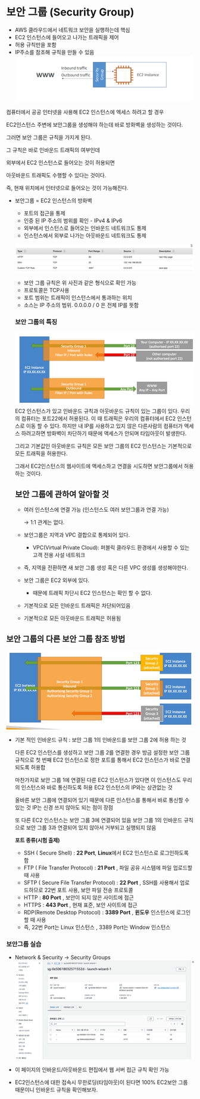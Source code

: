 # 보안 그룹 (Security Group)

- AWS 클라우드에서 네트워크 보안을 실행하는데 핵심
- EC2 인스턴스에 들어오고 나가는 트래픽을 제어
- 허용 규칙만을 포함
- IP주소를 참조해 규칙을 만들 수 있음
![image1.png](SecurityGroup%2Fimage1.png)

컴퓨터에서 공공 인터넷을 사용해 EC2 인스턴스에 엑세스 하려고 할 경우

EC2인스턴스 주변에 보안그룹을 생성해야 하는데 바로 방화벽을 생성하는 것이다.

그러면 보안 그룹은 규칙을 가지게 된다.

그 규칙은 바로 인바운드 트래픽의 여부인데

외부에서 EC2 인스턴스로 들어오는 것이 허용되면

아웃바운드 트래픽도 수행할 수 있다는 것이다.

즉, 현재 위치에서 인터넷으로 들어오는 것이 가능해진다.

- 보안그룹 = EC2 인스턴스의 방화벽
    - 포트의 접근을 통제
    - 인증 된 IP 주소의 범위를 확인 - IPv4 & IPv6
    - 외부에서 인스턴스로 들어오는 인바운드 네트워크도 통제
    - 인스턴스에서 외부로 나가는 아웃바운드 네트워크도 통제
        
  ![image2.png](SecurityGroup%2Fimage2.png)
        
    - 보안 그룹 규칙은 위 사진과 같은 형식으로 확인 가능
    - 프로토콜은 TCP사용
    - 포트 범위는 트래픽이 인스턴스에서 통과하는 위치
    - 소스는 IP 주소의 범위. 0.0.0.0 / 0 은 전체 IP를 뜻함
    
    ### 보안 그룹의 특징
    
    ![image3.png](SecurityGroup%2Fimage3.png)
    EC2 인스턴스가 있고 인바운드 규칙과 아웃바운드 규칙이 있는 그룹이 있다. 우리의 컴퓨터는 포트22에서 허용된다. 이 때 트래픽은 우리의 컴퓨터에서 EC2 인스턴스로 이동 할 수 있다. 하지만 내 IP를 사용하고 있지 않은 다른사람의 컴퓨터가 액세스 하려고하면 방화벽이 차단하기 때문에 액세스가 안되며 타임아웃이 발생한다. 
    
    그리고 기본값인 아웃바운드 규칙은 모든 보안 그룹의 EC2 인스턴스는 기본적으로 모든 트래픽을 허용한다.
    
    그래서 EC2인스턴스의 웹사이트에 액세스하고 연결을 시도하면 보안그룹에서 허용하는 것이다.
    
    ## 보안 그룹에 관하여 알아할 것
    
    - 여러 인스턴스에 연결 가능 (인스턴스도 여러 보안그룹과 연결 가능)
        
        → 1:1 관계는 없다.
        
    - 보안그룹은 지역과 VPC 결합으로 통제되어 있다.
        - VPC(Virtual Private Cloud): 퍼블릭 클라우드 환경에서 사용할 수 있는 고객 전용 사설 네트워크
    - 즉, 지역을 전환하면 새 보안 그룹 생성 혹은 다른 VPC 생성를 생성해야한다.
    - 보안 그룹은 EC2 외부에 있다.
        - 때문에 트래픽 차단시 EC2 인스턴스는 확인 할 수 없다.
    - 기본적으로 모든 인바운드 트래픽은 차단되어있음
    - 기본적으로 모든 아웃바운드 트래픽은 허용됨

## 보안 그룹의 다른 보안 그룹 참조 방법

![image4.png](SecurityGroup%2Fimage4.png)
- 기본 적인 인바운드 규칙 : 보안 그룹 1의 인바운드를 보안 그룹 2에 허용 하는 것
    
    다른 EC2 인스턴스를 생성하고 보안 그룹 2를 연결한 경우 방금 설정한 보안 그룹 규칙으로 첫 번째 EC2 인스턴스로 정한 포트를 통해서 EC2 인스턴스가 바로 연결되도록 허용합
    
    마찬가지로 보안 그룹 1에 연결된 다른 EC2 인스턴스가 있다면 이 인스턴스도 우리의 인스턴스와 바로 통신하도록 허용 EC2 인스턴스의 IP와는 상관없는 것
    
    올바른 보안 그룹에 연결되어 있기 때문에 다른 인스턴스를 통해서 바로 통신할 수 있는 것 IP는 신경 쓰지 않아도 되는 점이 장점
    
    또 다른 EC2 인스턴스는 보안 그룹 3에 연결되어 있음 보안 그룹 1의 인바운드 규칙으로 보안 그룹 3과 연결되어 있지 않아서 거부되고 실행되지 않음
    
    **포트 종류(시험 출제)**
    
    - SSH ( Secure Shell) : **22 Port**, **Linux**에서 EC2 인스턴스로 로그인하도록 함
    - FTP ( File Transfer Protocol) : **21 Port** , 파일 공유 시스템에 파일 업로드할 때 사용
    - SFTP ( Secure File Transfer Protocol) : **22 Port** , SSH를 사용해서 업로드하므로 22번 포트 사용, 보안 파일 전송 프로토콜
    - HTTP : **80 Port** , 보안이 되지 않은 사이트에 접근
    - HTTPS : **443 Port** , 현재 표준, 보안 사이트에 접근
    - RDP(Remote Desktop Protocol) : **3389 Port** , **윈도우** 인스턴스에 로그인할 때 사용
    - 즉, 22번 Port는 Linux 인스턴스 , 3389 Port는 Window 인스턴스

### 보안그룹 실습

- Network & Security → Security Groups
![image5.png](SecurityGroup%2Fimage5.png)

- 이 페이지의 인바운드/아웃바운드 편집에서 웹 서버 접근 규칙 확인 가능
- EC2인스턴스에 대한 접속시 무한로딩(타임아웃)이 된다면 100% EC2보안 그룹 때문이니 인바운드 규칙을 확인해보자.